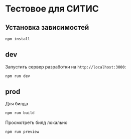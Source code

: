 # Тестовое для СИТИС

## Установка зависимостей

```bash
npm install
```

## dev

Запустить сервер разработки на `http://localhost:3000`:

```bash
npm run dev
```

## prod

Для билда

```bash
npm run build
```

Просмотреть билд локально

```bash
npm run preview
```
